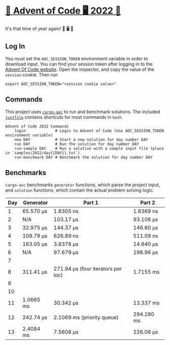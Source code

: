 # [🎄 Advent of Code 🖥 2022 🎁][advent-of-code-link]

It's that time of year again! 🎁 🖥 🎄

## Log In

You must set the `AOC_SESSION_TOKEN` environment variable in order to download input. You can find your session token after logging in to the [Advent Of Code website][advent-of-code-link]. Open the inspector, and copy the value of the `session` cookie. Then run

`export AOC_SESSION_TOKEN="<session cookie value>"`

## Commands

This project uses [`cargo-aoc`][cargo-aoc-link] to run and benchmark solutions. The included [`justfile`][just-link] contains shortcuts for most commands in `bash`.

```
Advent of Code 2022 Commands
    login             # Login to Advent of Code (Use AOC_SESSION_TOKEN environment variable)
    new DAY           # Start a new solution for day number DAY
    run DAY           # Run the solution for day number DAY
    run-sample DAY    # Run a solution with a sample input file (place in `samples/2022/day{{DAY}}.txt`)
    run-benchmark DAY # Benchmark the solution for day number DAY
```

[advent-of-code-link]: https://adventofcode.com/2022/
[cargo-aoc-link]: https://github.com/gobanos/cargo-aoc
[just-link]: https://github.com/casey/just


## Benchmarks

`cargo-aoc` benchmarks `generator` functions, which parse the project input, and `solution` functions, which contain the actual problem solving logic.

| Day | Generator | Part 1 | Part 2 |
| --- | --- | --- | ---|
| 1 | 65.570 µs | 1.8305 ns | 1.8369 ns |
| 2 | N/A | 103.17 µs | 93.106 µs |
| 3 | 32.975 µs | 144.37 µs | 146.60 µs |
| 4 | 109.79 µs | 626.89 ns | 511.09 ns |
| 5 | 163.05 µs | 3.8378 µs | 14.640 µs |
| 6 | N/A | 97.679 µs | 198.96 µs |
| 7 | | | |
| 8 | 311.41 µs | 271.94 µs (four iterators per loc) | 1.7155 ms |
| 9 | | | |
| 10 | | | |
| 11 | 1.0665 ms | 30.342 µs | 13.337 ms |
| 12 | 242.74 µs | 2.1069 ms (priority queue) | 294.280 ms |
| 13 | 2.4084 ms | 7.5608 µs | 226.06 µs |
